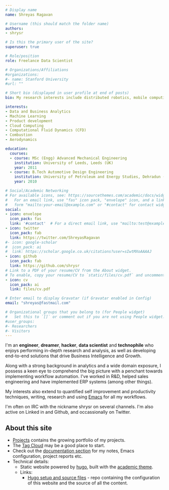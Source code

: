 ```yaml
---
# Display name
name: Shreyas Ragavan

# Username (this should match the folder name)
authors:
- shrysr

# Is this the primary user of the site?
superuser: true

# Role/position
role: Freelance Data Scientist

# Organizations/Affiliations
#organizations:
#- name: Stanford University
#url: ""

# Short bio (displayed in user profile at end of posts)
bio: My research interests include distributed robotics, mobile computing and programmable matter.

interests:
- Data and Business Analytics
- Machine Learning
- Product development
- Cloud Computing
- Computational Fluid Dynamics (CFD)
- Combustion
- Aerodynamics

education:
  courses:
  - course: MSc (Engg) Advanced Mechanical Engineering
    institution: University of Leeds, Leeds (UK)
    year: 2011
  - course: B.Tech Automotive Design Engineering
    institution: University of Petroleum and Energy Studies, Dehradun (India)
    year: 2010

# Social/Academic Networking
# For available icons, see: https://sourcethemes.com/academic/docs/widgets/#icons
#   For an email link, use "fas" icon pack, "envelope" icon, and a link in the
#   form "mailto:your-email@example.com" or "#contact" for contact widget.
social:
- icon: envelope
  icon_pack: fas
  link: '#contact'  # For a direct email link, use "mailto:test@example.org".
- icon: twitter
  icon_pack: fab
  link: https://twitter.com/ShreyasRagavan
#- icon: google-scholar
#  icon_pack: ai
#  link: https://scholar.google.co.uk/citations?user=sIwtMXoAAAAJ
- icon: github
  icon_pack: fab
  link: https://github.com/shrysr
# Link to a PDF of your resume/CV from the About widget.
# To enable, copy your resume/CV to `static/files/cv.pdf` and uncomment the lines below.
- icon: cv
  icon_pack: ai
  link: files/cv.pdf

# Enter email to display Gravatar (if Gravatar enabled in Config)
email: "shreyas@fastmail.com"

# Organizational groups that you belong to (for People widget)
#   Set this to `[]` or comment out if you are not using People widget.
#user_groups:
#- Researchers
#- Visitors
---
```


I'm an **engineer**, **dreamer**, **hacker**, **data scientist** and **technophile** who enjoys performing in-depth research and analysis, as well as developing end-to-end solutions that drive Business Intelligence and Growth.

Along with a strong background in analytics and a wide domain exposure, I possess a keen eye to comprehend the big picture with a penchant towards implementing workflow automation. I've worked in R&D, helped sales engineering and have implemented ERP systems (among other things).

My interests also extend to quantified self improvement and productivity techniques, writing, research and using [Emacs](https://www.gnu.org/software/emacs/) for all my workflows.

I'm often on IRC with the nickname shrysr on several channels. I'm also active on Linked in and Github, and occassionally on Twitter.


## About this site
- [Projects](https://shreyas.ragavan.co/#projects "Project portfolio") contains the growing portfolio of my projects.
- The [Tag Cloud]( https://shreyas.ragavan.co/#tags "Tag cloud of the website") may be a good place to start.
- Check out the [documentation section](https://shreyas.ragavan.co/docs/ "Documentation, tutorials, project reports, notes on various topics.") for my notes, Emacs configuration, project reports etc.
- Technical details:
  - Static website powered by [hugo](https://gohugo.io/), built with the [academic theme](https://themes.gohugo.io/theme/academic/).
  - Links:
      - [Hugo setup and source files](https://github.com/shrysr/hugo-sr) - repo containing the configuration of this website and the source of all the content.

